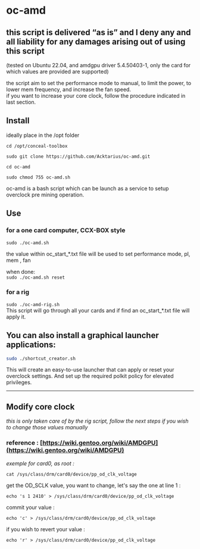 # oc-amd

## this script is delivered “as is” and I deny any and all liability for any damages arising out of using this script  
(tested on Ubuntu 22.04, and amdgpu driver 5.4.50403-1, only the card for which values are provided are supported)

the script aim to set the performance mode to manual, to limit the power, to lower mem frequency, and increase the fan speed.  
if you want to increase your core clock, follow the procedure indicated in last section.

## Install
ideally place in the /opt folder

`cd /opt/conceal-toolbox`

```
sudo git clone https://github.com/Acktarius/oc-amd.git
```
`cd oc-amd`

`sudo chmod 755 oc-amd.sh`


oc-amd is a bash script which can be launch as a service to setup overclock pre mining operation.

## Use
### for a one card computer, CCX-BOX style
`sudo ./oc-amd.sh`  

the value within oc_start_*.txt file will be used to set performance mode, pl, mem , fan

when done:  
`sudo ./oc-amd.sh reset`
###

### for a rig  
`sudo ./oc-amd-rig.sh`  
This script will go through all your cards and if find an oc_start_*.txt file will apply it.

## You can also install a graphical launcher applications:
```bash
sudo ./shortcut_creator.sh
```
This will create an easy-to-use launcher that can apply or reset your overclock settings.
And set up the required polkit policy for elevated privileges.


---

## Modify core clock  
*this is only taken care of by the rig script, follow the next steps if you wish to change those values manually*  
### reference : [https://wiki.gentoo.org/wiki/AMDGPU](https://wiki.gentoo.org/wiki/AMDGPU)  
*exemple for card0, as root :*  
 ```
 cat /sys/class/drm/card0/device/pp_od_clk_voltage
 ```
 get the OD_SCLK value, you want to change, let's say the one at line 1 :  
 ```
 echo 's 1 2410' > /sys/class/drm/card0/device/pp_od_clk_voltage
 ```
 commit your value :  
 ```
 echo 'c' > /sys/class/drm/card0/device/pp_od_clk_voltage
```
if you wish to revert your value :  
```
echo 'r' > /sys/class/drm/card0/device/pp_od_clk_voltage
```
